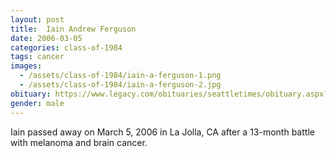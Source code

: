 ```yaml
---
layout: post
title:  Iain Andrew Ferguson
date: 2006-03-05
categories: class-of-1984
tags: cancer
images:
  - /assets/class-of-1984/iain-a-ferguson-1.png
  - /assets/class-of-1984/iain-a-ferguson-2.jpg
obituary: https://www.legacy.com/obituaries/seattletimes/obituary.aspx?n=Iain-Ferguson&pid=17023418
gender: male
---
```

Iain passed away on March 5, 2006 in La Jolla, CA after a 13-month battle with melanoma and brain cancer.
